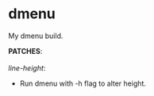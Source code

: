 # dmenu 

My dmenu build.   

**PATCHES**: </br></br>
*line-height*:
<ul>
  <li>Run dmenu with -h flag to alter height.</li>
</ul>
